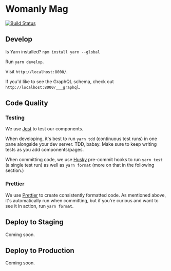 # Womanly Mag
[![Build Status](https://travis-ci.org/rfarine/womanlymag-new.svg?branch=master)](https://travis-ci.org/rfarine/womanlymag-new)

## Develop

Is Yarn installed? `npm install yarn --global`

Run `yarn develop`.

Visit `http://localhost:8000/`.

If you'd like to see the GraphQL schema, check out `http://localhost:8000/___graphql`.

## Code Quality

### Testing

We use [Jest](https://facebook.github.io/jest/) to test our components.

When developing, it's best to run `yarn tdd` (continuous test runs) in one pane alongside your dev server. TDD, babay. Make sure to keep writing tests as you add components/pages.

When committing code, we use [Husky](https://github.com/typicode/husky) pre-commit hooks to run `yarn test` (a single test run) as well as `yarn format` (more on that in the following section.)

### Prettier

We use [Prettier](https://github.com/prettier/prettier) to create consistently formatted code. As mentioned above, it's automatically run when committing, but if you're curious and want to see it in action, run `yarn format`.

## Deploy to Staging

Coming soon.

## Deploy to Production

Coming soon.